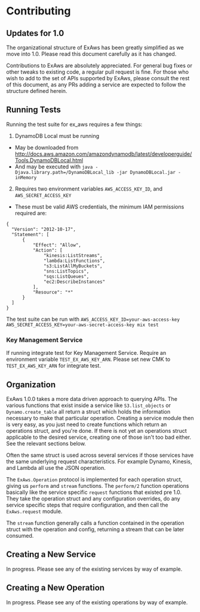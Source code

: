 Contributing
============

## Updates for 1.0

The organizational structure of ExAws has been greatly simplified as we move into 1.0. Please read this document carefully as it has changed.

Contributions to ExAws are absolutely appreciated. For general bug fixes or other tweaks to existing code, a regular pull request is fine. For those who wish to add to the set of APIs supported by ExAws, please consult the rest of this document, as any PRs adding a service are expected to follow the structure defined herein.

## Running Tests
Running the test suite for ex_aws requires a few things:

1. DynamoDB Local must be running
  * May be downloaded from http://docs.aws.amazon.com/amazondynamodb/latest/developerguide/Tools.DynamoDBLocal.html
  * And may be executed with `java -Djava.library.path=/DynamoDBLocal_lib -jar DynamoDBLocal.jar -inMemory`
2. Requires two environment variables `AWS_ACCESS_KEY_ID`, and `AWS_SECRET_ACCESS_KEY`
  * These must be valid AWS credentials, the minimum IAM permissions required are:
```
{
  "Version": "2012-10-17",
  "Statement": [
      {
          "Effect": "Allow",
          "Action": [
              "kinesis:ListStreams",
              "lambda:ListFunctions",
              "s3:ListAllMyBuckets",
              "sns:ListTopics",
              "sqs:ListQueues",
              "ec2:DescribeInstances"
          ],
          "Resource": "*"
      }
  ]
}
```

The test suite can be run with `AWS_ACCESS_KEY_ID=your-aws-access-key AWS_SECRET_ACCESS_KEY=your-aws-secret-access-key mix test`

### Key Management Service

If running integrate test for Key Management Service. Require an environment variable `TEST_EX_AWS_KEY_ARN`. Please set new CMK to `TEST_EX_AWS_KEY_ARN` for integrate test.

## Organization

ExAws 1.0.0 takes a more data driven approach to querying APIs. The various functions that exist inside a service like `S3.list_objects` or `Dynamo.create_table` all return a struct which holds the information necessary to make that particular operation. Creating a service module then is very easy, as you just need to create functions which return an operations struct, and you're done. If there is not yet an operations struct applicable to the desired service, creating one of those isn't too bad either. See the relevant sections below.

Often the same struct is used across several services if those services have the same underlying request characteristics. For example Dynamo, Kinesis, and Lambda all use the JSON operation.

The `ExAws.Operation` protocol is implemented for each operation struct, giving us `perform` and `stream` functions. The `perform/2` function operations basically like the service specific `request` functions that existed pre 1.0. They take the operation struct and any configuration overrides, do any service specific steps that require configuration, and then call the `ExAws.request` module.

The `stream` function generally calls a function contained in the operation struct with the operation and config, returning a stream that can be later consumed.

## Creating a New Service

In progress. Please see any of the existing services by way of example.

## Creating a New Operation

In progress. Please see any of the existing operations by way of example.
